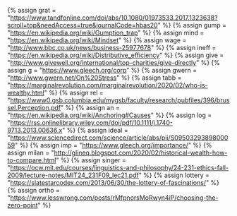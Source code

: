 {%	assign grat = "https://www.tandfonline.com/doi/abs/10.1080/01973533.2017.1323638?scroll=top&needAccess=true&journalCode=hbas20"		%}
{%	assign gump = "https://en.wikipedia.org/wiki/Gumption_trap"		%}
{%	assign mind = "https://en.wikipedia.org/wiki/Mindset"		%}
{%	assign wage = "http://www.bbc.co.uk/news/business-25977678"		%}
{%	assign ineff = "https://en.wikipedia.org/wiki/Distributive_efficiency"		%}
{%	assign give = "http://www.givewell.org/international/top-charities/give-directly"		%}
{%	assign g = "https://www.gleech.org/corp"		%}
{%	assign gwern = "http://www.gwern.net/On%20Stress"		%}
{%	assign tabb = "https://marginalrevolution.com/marginalrevolution/2020/02/who-is-wealthy.html"		%}
{%	assign rel = "https://www0.gsb.columbia.edu/mygsb/faculty/research/pubfiles/396/brussel.Perception.pdf"		%}
{%	assign an = "https://en.wikipedia.org/wiki/Anchoring#Causes"		%}
{%	assign log = "https://rss.onlinelibrary.wiley.com/doi/pdf/10.1111/j.1740-9713.2013.00636.x"	%}
{%	assign ideal = "https://www.sciencedirect.com/science/article/abs/pii/S0950329389800059"		%}
{%	assign imp = "https://www.gleech.org/importance/"		%}
{%	assign milan = "http://glineq.blogspot.com/2020/02/historical-wealth-how-to-compare.html"		%}
{%	assign singer = "https://ocw.mit.edu/courses/linguistics-and-philosophy/24-231-ethics-fall-2009/lecture-notes/MIT24_231F09_lec21.pdf"		%}
{%	assign lottery = "https://slatestarcodex.com/2013/06/30/the-lottery-of-fascinations/"		%}
{%	assign ortho = "https://www.lesswrong.com/posts/rMfpnorsMoRwyn4iP/choosing-the-zero-point"	%}